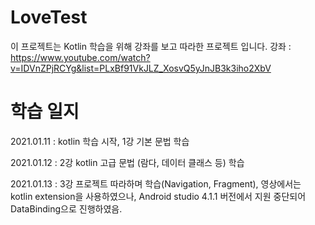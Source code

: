 # LoveTest
이 프로젝트는 Kotlin 학습을 위해 강좌를 보고 따라한 프로젝트 입니다.
강좌 : https://www.youtube.com/watch?v=IDVnZPjRCYg&list=PLxBf91VkJLZ_XosvQ5yJnJB3k3iho2XbV


# 학습 일지
2021.01.11 : kotlin 학습 시작, 1강 기본 문법 학습

2021.01.12 : 2강 kotlin 고급 문법 (람다, 데이터 클래스 등) 학습

2021.01.13 : 3강 프로젝트 따라하며 학습(Navigation, Fragment), 영상에서는 kotlin extension을 사용하였으나, Android studio 4.1.1 버전에서 지원 중단되어 DataBinding으로 진행하였음.
